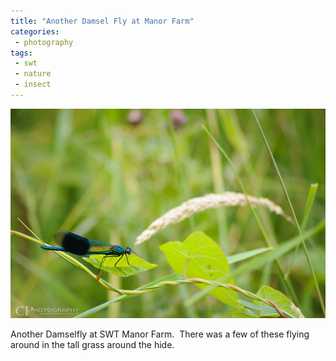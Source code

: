 ```yaml
---
title: "Another Damsel Fly at Manor Farm"
categories:
 - photography
tags:
 - swt
 - nature
 - insect
---
```


<img class="padded center"
		alt="A Damselfly"
		src="/images/2012-07-12-another-damsel-fly-at-manor-farm/DSC_0005.jpg" />

Another Damselfly at SWT Manor Farm.  There was a few of these flying around in the tall grass around the hide.
